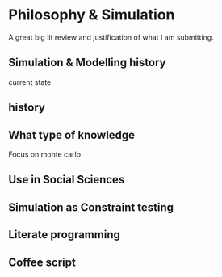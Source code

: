 # Philosophy & Simulation

A great big lit review and justification of what I am submitting.

## Simulation & Modelling history

current state

## history


## What type of knowledge

Focus on monte carlo

## Use in Social Sciences


## Simulation as Constraint testing


## Literate programming


## Coffee script
